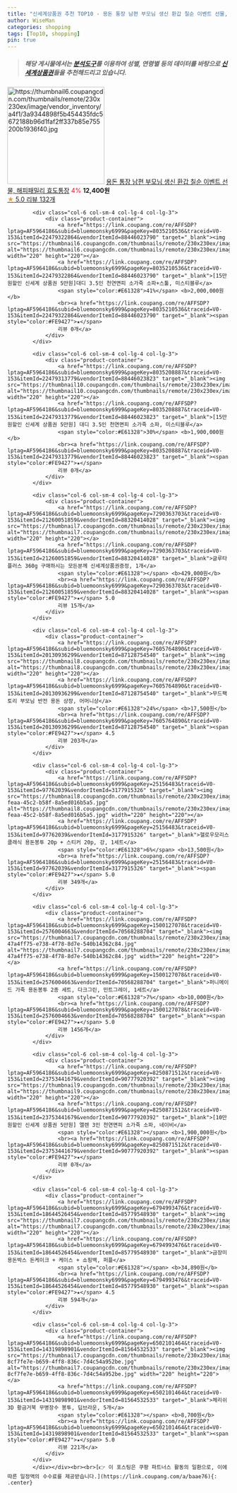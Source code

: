 ```yaml
---
title: "신세계상품권 추천 TOP10 - 용돈 통장 남편 부모님 생신 환갑 칠순 이벤트 선물, 해피패밀리 효도통장"
author: WiseMan
categories: shopping
tags: [Top10, shopping]
pin: true
---
```


> ##### 해당 게시물에서는 [**분석도구**](https://itemscout.io/)를 이용하여 **성별**, **연령별** 등의 데이터를 바탕으로 [**신세계상품권**](https://link.coupang.com/a/baae76)들을 추천해드리고 있습니다.
<div class="container"><div class="row">
            <div class="col-6 col-sm-4 col-lg-4 col-lg-3">
                <div class="product-container">
                    <a href="https://link.coupang.com/re/AFFSDP?lptag=AF5964186&subid=bluemoonsky6999&pageKey=7870133624&traceid=V0-153&itemId=21497445708&vendorItemId=88551197484" target="_blank"><img src="https://thumbnail6.coupangcdn.com/thumbnails/remote/230x230ex/image/vendor_inventory/a4f1/3a9344898f5b454435fdc5672188b96d1faf2ff337b85e755200b1936f40.jpg" alt="https://thumbnail6.coupangcdn.com/thumbnails/remote/230x230ex/image/vendor_inventory/a4f1/3a9344898f5b454435fdc5672188b96d1faf2ff337b85e755200b1936f40.jpg" width="220" height="220"></a>
                    <a href="https://link.coupang.com/re/AFFSDP?lptag=AF5964186&subid=bluemoonsky6999&pageKey=7870133624&traceid=V0-153&itemId=21497445708&vendorItemId=88551197484" target="_blank">용돈 통장 남편 부모님 생신 환갑 칠순 이벤트 선물, 해피패밀리 효도통장</a>
                    <span style="color:#E61328">4%</span> <b>12,400원</b>
                    <br><a href="https://link.coupang.com/re/AFFSDP?lptag=AF5964186&subid=bluemoonsky6999&pageKey=7870133624&traceid=V0-153&itemId=21497445708&vendorItemId=88551197484" target="_blank"><span style="color:#FE9427">★</span> 5.0
                    리뷰 132개</a>
                </div>
            </div>
            
            <div class="col-6 col-sm-4 col-lg-4 col-lg-3">
                <div class="product-container">
                    <a href="https://link.coupang.com/re/AFFSDP?lptag=AF5964186&subid=bluemoonsky6999&pageKey=8035210536&traceid=V0-153&itemId=22479322864&vendorItemId=88446023790" target="_blank"><img src="https://thumbnail6.coupangcdn.com/thumbnails/remote/230x230ex/image/vendor_inventory/8958/bef33bc5037995a01f9c256f0aea659318caba58e4f53ffa4bbe327d225f.jpg" alt="https://thumbnail6.coupangcdn.com/thumbnails/remote/230x230ex/image/vendor_inventory/8958/bef33bc5037995a01f9c256f0aea659318caba58e4f53ffa4bbe327d225f.jpg" width="220" height="220"></a>
                    <a href="https://link.coupang.com/re/AFFSDP?lptag=AF5964186&subid=bluemoonsky6999&pageKey=8035210536&traceid=V0-153&itemId=22479322864&vendorItemId=88446023790" target="_blank">[15만원할인 신세계 상품권 5만원]대디 3.5인 천연면피 소가죽 소파+스툴, 미스티블루</a>
                    <span style="color:#E61328">41%</span> <b>2,000,000원</b>
                    <br><a href="https://link.coupang.com/re/AFFSDP?lptag=AF5964186&subid=bluemoonsky6999&pageKey=8035210536&traceid=V0-153&itemId=22479322864&vendorItemId=88446023790" target="_blank"><span style="color:#FE9427">★</span> 
                    리뷰 0개</a>
                </div>
            </div>
            
            <div class="col-6 col-sm-4 col-lg-4 col-lg-3">
                <div class="product-container">
                    <a href="https://link.coupang.com/re/AFFSDP?lptag=AF5964186&subid=bluemoonsky6999&pageKey=8035208887&traceid=V0-153&itemId=22479313779&vendorItemId=88446023823" target="_blank"><img src="https://thumbnail10.coupangcdn.com/thumbnails/remote/230x230ex/image/vendor_inventory/83fd/82215a6a3a981b2efe55e8f62b24d04d6e483765bdbd6c16c6d270d7c6f9.jpg" alt="https://thumbnail10.coupangcdn.com/thumbnails/remote/230x230ex/image/vendor_inventory/83fd/82215a6a3a981b2efe55e8f62b24d04d6e483765bdbd6c16c6d270d7c6f9.jpg" width="220" height="220"></a>
                    <a href="https://link.coupang.com/re/AFFSDP?lptag=AF5964186&subid=bluemoonsky6999&pageKey=8035208887&traceid=V0-153&itemId=22479313779&vendorItemId=88446023823" target="_blank">[15만원할인 신세계 상품권 5만원] 대디 3.5인 천연면피 소가죽 소파, 미스티블루</a>
                    <span style="color:#E61328">30%</span> <b>1,900,000원</b>
                    <br><a href="https://link.coupang.com/re/AFFSDP?lptag=AF5964186&subid=bluemoonsky6999&pageKey=8035208887&traceid=V0-153&itemId=22479313779&vendorItemId=88446023823" target="_blank"><span style="color:#FE9427">★</span> 
                    리뷰 0개</a>
                </div>
            </div>
            
            <div class="col-6 col-sm-4 col-lg-4 col-lg-3">
                <div class="product-container">
                    <a href="https://link.coupang.com/re/AFFSDP?lptag=AF5964186&subid=bluemoonsky6999&pageKey=7290363703&traceid=V0-153&itemId=21260051859&vendorItemId=88320414028" target="_blank"><img src="https://thumbnail7.coupangcdn.com/thumbnails/remote/230x230ex/image/vendor_inventory/93a0/bd817c554e902b9b9a302418094916546b835320cda9292002ca5875a90d.jpg" alt="https://thumbnail7.coupangcdn.com/thumbnails/remote/230x230ex/image/vendor_inventory/93a0/bd817c554e902b9b9a302418094916546b835320cda9292002ca5875a90d.jpg" width="220" height="220"></a>
                    <a href="https://link.coupang.com/re/AFFSDP?lptag=AF5964186&subid=bluemoonsky6999&pageKey=7290363703&traceid=V0-153&itemId=21260051859&vendorItemId=88320414028" target="_blank">글루타플러스 360g 구매하시는 모든분께 신세계상품권증정, 1개</a>
                    <span style="color:#E61328"></span> <b>429,000원</b>
                    <br><a href="https://link.coupang.com/re/AFFSDP?lptag=AF5964186&subid=bluemoonsky6999&pageKey=7290363703&traceid=V0-153&itemId=21260051859&vendorItemId=88320414028" target="_blank"><span style="color:#FE9427">★</span> 5.0
                    리뷰 15개</a>
                </div>
            </div>
            
            <div class="col-6 col-sm-4 col-lg-4 col-lg-3">
                <div class="product-container">
                    <a href="https://link.coupang.com/re/AFFSDP?lptag=AF5964186&subid=bluemoonsky6999&pageKey=7605764890&traceid=V0-153&itemId=20130936299&vendorItemId=87128754540" target="_blank"><img src="https://thumbnail8.coupangcdn.com/thumbnails/remote/230x230ex/image/vendor_inventory/6a7e/2ed273d21b73781dad5ac9689eacaceb32ce5ef53d694163b83a49e9b71a.png" alt="https://thumbnail8.coupangcdn.com/thumbnails/remote/230x230ex/image/vendor_inventory/6a7e/2ed273d21b73781dad5ac9689eacaceb32ce5ef53d694163b83a49e9b71a.png" width="220" height="220"></a>
                    <a href="https://link.coupang.com/re/AFFSDP?lptag=AF5964186&subid=bluemoonsky6999&pageKey=7605764890&traceid=V0-153&itemId=20130936299&vendorItemId=87128754540" target="_blank">무드팩토리 부모님 반전 용돈 상장, 어머니상</a>
                    <span style="color:#E61328">24%</span> <b>17,500원</b>
                    <br><a href="https://link.coupang.com/re/AFFSDP?lptag=AF5964186&subid=bluemoonsky6999&pageKey=7605764890&traceid=V0-153&itemId=20130936299&vendorItemId=87128754540" target="_blank"><span style="color:#FE9427">★</span> 4.5
                    리뷰 203개</a>
                </div>
            </div>
            
            <div class="col-6 col-sm-4 col-lg-4 col-lg-3">
                <div class="product-container">
                    <a href="https://link.coupang.com/re/AFFSDP?lptag=AF5964186&subid=bluemoonsky6999&pageKey=25156483&traceid=V0-153&itemId=97762039&vendorItemId=3177915326" target="_blank"><img src="https://thumbnail8.coupangcdn.com/thumbnails/remote/230x230ex/image/retail/images/2017/06/26/17/5/137fc388-feaa-45c2-b58f-8a5ed016b5a5.jpg" alt="https://thumbnail8.coupangcdn.com/thumbnails/remote/230x230ex/image/retail/images/2017/06/26/17/5/137fc388-feaa-45c2-b58f-8a5ed016b5a5.jpg" width="220" height="220"></a>
                    <a href="https://link.coupang.com/re/AFFSDP?lptag=AF5964186&subid=bluemoonsky6999&pageKey=25156483&traceid=V0-153&itemId=97762039&vendorItemId=3177915326" target="_blank">헬로우모리스 클래식 용돈봉투 20p + 스티커 20p, 강, 1세트</a>
                    <span style="color:#E61328">6%</span> <b>13,500원</b>
                    <br><a href="https://link.coupang.com/re/AFFSDP?lptag=AF5964186&subid=bluemoonsky6999&pageKey=25156483&traceid=V0-153&itemId=97762039&vendorItemId=3177915326" target="_blank"><span style="color:#FE9427">★</span> 5.0
                    리뷰 349개</a>
                </div>
            </div>
            
            <div class="col-6 col-sm-4 col-lg-4 col-lg-3">
                <div class="product-container">
                    <a href="https://link.coupang.com/re/AFFSDP?lptag=AF5964186&subid=bluemoonsky6999&pageKey=1500127078&traceid=V0-153&itemId=2576004663&vendorItemId=70568288704" target="_blank"><img src="https://thumbnail7.coupangcdn.com/thumbnails/remote/230x230ex/image/retail/images/1135229563636106-47a4ff75-e738-4f78-8d7e-540b14362c84.jpg" alt="https://thumbnail7.coupangcdn.com/thumbnails/remote/230x230ex/image/retail/images/1135229563636106-47a4ff75-e738-4f78-8d7e-540b14362c84.jpg" width="220" height="220"></a>
                    <a href="https://link.coupang.com/re/AFFSDP?lptag=AF5964186&subid=bluemoonsky6999&pageKey=1500127078&traceid=V0-153&itemId=2576004663&vendorItemId=70568288704" target="_blank">퍼니메이드 가죽 용돈봉투 2종 세트, 다크그린, 민트그레이, 1세트</a>
                    <span style="color:#E61328">7%</span> <b>10,000원</b>
                    <br><a href="https://link.coupang.com/re/AFFSDP?lptag=AF5964186&subid=bluemoonsky6999&pageKey=1500127078&traceid=V0-153&itemId=2576004663&vendorItemId=70568288704" target="_blank"><span style="color:#FE9427">★</span> 5.0
                    리뷰 1456개</a>
                </div>
            </div>
            
            <div class="col-6 col-sm-4 col-lg-4 col-lg-3">
                <div class="product-container">
                    <a href="https://link.coupang.com/re/AFFSDP?lptag=AF5964186&subid=bluemoonsky6999&pageKey=8250871512&traceid=V0-153&itemId=23753441679&vendorItemId=90777920392" target="_blank"><img src="https://thumbnail9.coupangcdn.com/thumbnails/remote/230x230ex/image/vendor_inventory/e799/27318807b5ace5837331fa7654aef159b1e0f9bedd521983fb67c75809dd.jpg" alt="https://thumbnail9.coupangcdn.com/thumbnails/remote/230x230ex/image/vendor_inventory/e799/27318807b5ace5837331fa7654aef159b1e0f9bedd521983fb67c75809dd.jpg" width="220" height="220"></a>
                    <a href="https://link.coupang.com/re/AFFSDP?lptag=AF5964186&subid=bluemoonsky6999&pageKey=8250871512&traceid=V0-153&itemId=23753441679&vendorItemId=90777920392" target="_blank">[10만원할인 신세계 상품권 5만원] 엘렌 3인 천연면피 소가죽 소파, 네이비</a>
                    <span style="color:#E61328"></span> <b>1,900,000원</b>
                    <br><a href="https://link.coupang.com/re/AFFSDP?lptag=AF5964186&subid=bluemoonsky6999&pageKey=8250871512&traceid=V0-153&itemId=23753441679&vendorItemId=90777920392" target="_blank"><span style="color:#FE9427">★</span> 
                    리뷰 0개</a>
                </div>
            </div>
            
            <div class="col-6 col-sm-4 col-lg-4 col-lg-3">
                <div class="product-container">
                    <a href="https://link.coupang.com/re/AFFSDP?lptag=AF5964186&subid=bluemoonsky6999&pageKey=6794993476&traceid=V0-153&itemId=18644526454&vendorItemId=85779548930" target="_blank"><img src="https://thumbnail7.coupangcdn.com/thumbnails/remote/230x230ex/image/vendor_inventory/7a75/39d78163098c80e91bb9a87f6c87f5bd36139dc7f7dd410f98b42df5d7c1.png" alt="https://thumbnail7.coupangcdn.com/thumbnails/remote/230x230ex/image/vendor_inventory/7a75/39d78163098c80e91bb9a87f6c87f5bd36139dc7f7dd410f98b42df5d7c1.png" width="220" height="220"></a>
                    <a href="https://link.coupang.com/re/AFFSDP?lptag=AF5964186&subid=bluemoonsky6999&pageKey=6794993476&traceid=V0-153&itemId=18644526454&vendorItemId=85779548930" target="_blank">금장미 용돈박스 돈케이크 + 케이스 + 쇼핑백, 퍼플</a>
                    <span style="color:#E61328"></span> <b>34,890원</b>
                    <br><a href="https://link.coupang.com/re/AFFSDP?lptag=AF5964186&subid=bluemoonsky6999&pageKey=6794993476&traceid=V0-153&itemId=18644526454&vendorItemId=85779548930" target="_blank"><span style="color:#FE9427">★</span> 4.5
                    리뷰 594개</a>
                </div>
            </div>
            
            <div class="col-6 col-sm-4 col-lg-4 col-lg-3">
                <div class="product-container">
                    <a href="https://link.coupang.com/re/AFFSDP?lptag=AF5964186&subid=bluemoonsky6999&pageKey=6502101464&traceid=V0-153&itemId=14319898901&vendorItemId=81564532533" target="_blank"><img src="https://thumbnail7.coupangcdn.com/thumbnails/remote/230x230ex/image/retail/images/1700679987235956-8cf7fe7e-b659-4ff8-836c-7d4c54a952be.jpg" alt="https://thumbnail7.coupangcdn.com/thumbnails/remote/230x230ex/image/retail/images/1700679987235956-8cf7fe7e-b659-4ff8-836c-7d4c54a952be.jpg" width="220" height="220"></a>
                    <a href="https://link.coupang.com/re/AFFSDP?lptag=AF5964186&subid=bluemoonsky6999&pageKey=6502101464&traceid=V0-153&itemId=14319898901&vendorItemId=81564532533" target="_blank">체리쉬 3D 황금거북 무병장수 봉투, 딥브라운, 5개</a>
                    <span style="color:#E61328"></span> <b>8,700원</b>
                    <br><a href="https://link.coupang.com/re/AFFSDP?lptag=AF5964186&subid=bluemoonsky6999&pageKey=6502101464&traceid=V0-153&itemId=14319898901&vendorItemId=81564532533" target="_blank"><span style="color:#FE9427">★</span> 5.0
                    리뷰 221개</a>
                </div>
            </div>
            </div></div><br><br>[👉 이 포스팅은 쿠팡 파트너스 활동의 일환으로, 이에 따른 일정액의 수수료를 제공받습니다.](https://link.coupang.com/a/baae76){: .center}
